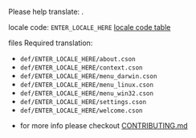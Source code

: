 Please help translate: .

locale code: `ENTER_LOCALE_HERE`
[locale code table](http://www.science.co.il/language/Codes.php)

files Required translation:

- `def/ENTER_LOCALE_HERE/about.cson`
- `def/ENTER_LOCALE_HERE/context.cson`
- `def/ENTER_LOCALE_HERE/menu_darwin.cson`
- `def/ENTER_LOCALE_HERE/menu_linux.cson`
- `def/ENTER_LOCALE_HERE/menu_win32.cson`
- `def/ENTER_LOCALE_HERE/settings.cson`
- `def/ENTER_LOCALE_HERE/welcome.cson`

* for more info please checkout
  [CONTRIBUTING.md](https://github.com/liuderchi/atom-i18n/blob/main/CONTRIBUTING.md)
